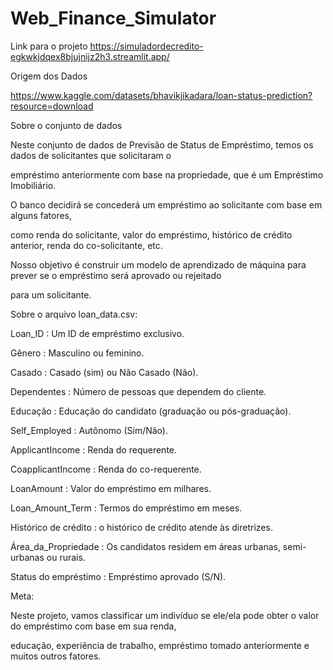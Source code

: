 # Web_Finance_Simulator
Link para o projeto 
https://simuladordecredito-egkwkjdqex8bjujnijz2h3.streamlit.app/

Origem dos Dados 

https://www.kaggle.com/datasets/bhavikjikadara/loan-status-prediction?resource=download

Sobre o conjunto de dados

Neste conjunto de dados de Previsão de Status de Empréstimo, temos os dados de solicitantes que solicitaram o 

empréstimo anteriormente com base na propriedade, que é um Empréstimo Imobiliário.

O banco decidirá se concederá um empréstimo ao solicitante com base em alguns fatores, 

como renda do solicitante, valor do empréstimo, histórico de crédito anterior, renda do co-solicitante, etc.

Nosso objetivo é construir um modelo de aprendizado de máquina para prever se o empréstimo será aprovado ou rejeitado 

para um solicitante.

Sobre o arquivo loan_data.csv:

Loan_ID : Um ID de empréstimo exclusivo.

Gênero : Masculino ou feminino.

Casado : Casado (sim) ou Não Casado (Não).

Dependentes : Número de pessoas que dependem do cliente.

Educação : Educação do candidato (graduação ou pós-graduação).

Self_Employed : Autônomo (Sim/Não).

ApplicantIncome : Renda do requerente.

CoapplicantIncome : Renda do co-requerente.

LoanAmount : Valor do empréstimo em milhares.

Loan_Amount_Term : Termos do empréstimo em meses.

Histórico de crédito : o histórico de crédito atende às diretrizes.

Área_da_Propriedade : Os candidatos residem em áreas urbanas, semi-urbanas ou rurais.

Status do empréstimo : Empréstimo aprovado (S/N).

Meta:

Neste projeto, vamos classificar um indivíduo se ele/ela pode obter o valor do empréstimo com base em sua renda, 

educação, experiência de trabalho, empréstimo tomado anteriormente e muitos outros fatores.

